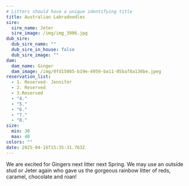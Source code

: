 ```yaml
---
# Litters should have a unique identifying title
title: Australian Labradoodles
sire:
  sire_name: Jeter
  sire_image: /img/img_3906.jpg
dub_sire:
  dub_sire_name: ""
  dub_sire_in_house: false
  dub_sire_image: ""
dam:
  dam_name: Ginger
  dam_image: /img/0fd15005-b19e-4959-ba11-05baf8a136be.jpeg
reservation_list:
  - 1. Reserved- Jennifer
  - 2. Reserved
  - 3.Reserved
  - "4."
  - "5."
  - "6."
  - "7."
  - "8."
size:
  min: 30
  max: 40
colors: ""
date: 2025-04-16T15:35:31.763Z
---
```

W﻿e are excited for Gingers next litter next Spring. We may use an outside stud or Jeter again who gave us the gorgeous rainbow litter of reds, caramel, chocolate and roan!